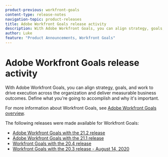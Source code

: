 ```yaml
---
product-previous: workfront-goals
content-type: release-notes
navigation-topic: product-releases
title: Adobe Workfront Goals release activity
description: With Adobe Workfront Goals, you can align strategy, goals, and work to drive execution across the organization and deliver measurable business outcomes. Define what you're going to accomplish and why it's important.
author: Luke
feature: "Product Announcements, Workfront Goals"
---
```


# Adobe Workfront Goals release activity

With Adobe Workfront Goals, you can align strategy, goals, and work to drive execution across the organization and deliver measurable business outcomes. Define what you're going to accomplish and why it's important.

For more information about Workfront Goals, see [Adobe Workfront Goals overview](../../../workfront-goals/goal-management/wf-goals-overview.md).

The following releases were made available for Workfront Goals:

* [Adobe Workfront Goals with the 21.2 release](../../../product-announcements/product-releases/goals-release-activity/goals-21.2-release/goals-release-21-2.md) 
* [Adobe Workfront Goals with the 21.1 release](../../../product-announcements/product-releases/goals-release-activity/goals-release-21-1.md) 
* [Workfront Goals with the 20.4 release](../../../product-announcements/product-releases/goals-release-activity/goals-release-20-4.md) 
* [Workfront Goals with the 20.3 release - August 14, 2020](../../../product-announcements/product-releases/goals-release-activity/goals-release-20.3.md)

